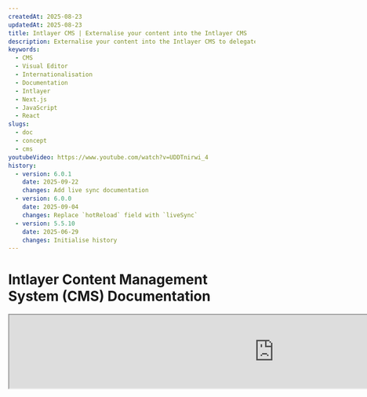 ```yaml
---
createdAt: 2025-08-23
updatedAt: 2025-08-23
title: Intlayer CMS | Externalise your content into the Intlayer CMS
description: Externalise your content into the Intlayer CMS to delegate the management of your content to your team.
keywords:
  - CMS
  - Visual Editor
  - Internationalisation
  - Documentation
  - Intlayer
  - Next.js
  - JavaScript
  - React
slugs:
  - doc
  - concept
  - cms
youtubeVideo: https://www.youtube.com/watch?v=UDDTnirwi_4
history:
  - version: 6.0.1
    date: 2025-09-22
    changes: Add live sync documentation
  - version: 6.0.0
    date: 2025-09-04
    changes: Replace `hotReload` field with `liveSync`
  - version: 5.5.10
    date: 2025-06-29
    changes: Initialise history
---
```


# Intlayer Content Management System (CMS) Documentation

<iframe title="Visual Editor + CMS for Your Web App: Intlayer Explained" class="m-auto aspect-[16/9] w-full overflow-hidden rounded-lg border-0" allow="autoplay; gyroscope;" loading="lazy" width="1080" height="auto" src="https://www.youtube.com/embed/UDDTnirwi_4?autoplay=0&amp;origin=http://intlayer.org&amp;controls=0&amp;rel=1"/>

The Intlayer CMS is an application that allows you to externalise the content of an Intlayer project.

For this, Intlayer introduces the concept of 'remote dictionaries'.

![Intlayer CMS Interface](https://github.com/aymericzip/intlayer/blob/main/docs/assets/CMS.png)

## Understanding remote dictionaries

Intlayer distinguishes between 'local' and 'remote' dictionaries.

- A 'local' dictionary is a dictionary that is declared in your Intlayer project. Such as the declaration file of a button, or your navigation bar. Externalising your content does not make sense in this case because this content is not supposed to change often.

- A 'remote' dictionary is a dictionary that is managed through the Intlayer CMS. It could be useful to allow your team to manage your content directly on your website, and also aims to use A/B testing features and SEO automatic optimisation.

## Visual editor vs CMS

The [Intlayer Visual](https://github.com/aymericzip/intlayer/blob/main/docs/docs/en-GB/intlayer_visual_editor.md) editor is a tool that allows you to manage your content in a visual editor for local dictionaries. Once a change is made, the content will be replaced in the code-base. This means that the application will be rebuilt and the page will be reloaded to display the new content.

In contrast, the Intlayer CMS is a tool that allows you to manage your content in a visual editor for remote dictionaries. Once a change is made, the content will **not** impact your code-base. The website will automatically display the updated content.

## Integrating

For more details on how to install the package, see the relevant section below:

### Integrating with Next.js

For integration with Next.js, refer to the [setup guide](https://github.com/aymericzip/intlayer/blob/main/docs/docs/en-GB/intlayer_with_nextjs_15.md).

### Integrating with Create React App

For integration with Create React App, refer to the [setup guide](https://github.com/aymericzip/intlayer/blob/main/docs/docs/en-GB/intlayer_with_create_react_app.md).

### Integrating with Vite + React

For integration with Vite + React, refer to the [setup guide](https://github.com/aymericzip/intlayer/blob/main/docs/docs/en-GB/intlayer_with_vite+react.md).

## Configuration

In your Intlayer configuration file, you can customise the CMS settings:

```typescript fileName="intlayer.config.ts" codeFormat="typescript"
import type { IntlayerConfig } from "intlayer";

const config: IntlayerConfig = {
  // ... other configuration settings
  editor: {
    /**
     * Required
     *
     * The URL of the application.
     * This is the URL targeted by the visual editor.
     */
    applicationURL: process.env.INTLAYER_APPLICATION_URL,

    /**
     * Required
     *
     * Client ID and client secret are required to enable the editor.
     * They allow the identification of the user who is editing the content.
     * They can be obtained by creating a new client in the Intlayer Dashboard - Projects (https://intlayer.org/dashboard/projects).
     * clientId: process.env.INTLAYER_CLIENT_ID,
     * clientSecret: process.env.INTLAYER_CLIENT_SECRET,
     */
    clientId: process.env.INTLAYER_CLIENT_ID,
    clientSecret: process.env.INTLAYER_CLIENT_SECRET,

    /**
     * Optional
     *
     * In the case you are self-hosting the Intlayer CMS, you can set the URL of the CMS.
     *
     * The URL of the Intlayer CMS.
     * By default, it is set to https://intlayer.org
     */
    cmsURL: process.env.INTLAYER_CMS_URL,

    /**
     * Optional
     *
     * In the case you are self-hosting the Intlayer CMS, you can set the URL of the backend.
     *
     * The URL of the Intlayer CMS.
     * By default, it is set to https://back.intlayer.org
     */
    backendURL: process.env.INTLAYER_BACKEND_URL,
  },
};

export default config;
```

```javascript fileName="intlayer.config.mjs" codeFormat="esm"
/** @type {import('intlayer').IntlayerConfig} */
const config = {
  // ... other configuration settings
  editor: {
    /**
     * Required
     *
     * The URL of the application.
     * This is the URL targeted by the visual editor.
     */
    applicationURL: process.env.INTLAYER_APPLICATION_URL,

    /**
     * Required
     *
     * Client ID and client secret are required to enable the editor.
     * They allow the identification of the user who is editing the content.
     * They can be obtained by creating a new client in the Intlayer Dashboard - Projects (https://intlayer.org/dashboard/projects).
     * clientId: process.env.INTLAYER_CLIENT_ID,
     * clientSecret: process.env.INTLAYER_CLIENT_SECRET,
     */
    clientId: process.env.INTLAYER_CLIENT_ID,
    clientSecret: process.env.INTLAYER_CLIENT_SECRET,

    /**
     * Optional
     *
     * In the case you are self-hosting the Intlayer CMS, you can set the URL of the CMS.
     *
     * The URL of the Intlayer CMS.
     * By default, it is set to https://intlayer.org
     */
    cmsURL: process.env.INTLAYER_CMS_URL,

    /**
     * Optional
     *
     * In the case you are self-hosting the Intlayer CMS, you can set the URL of the backend.
     *
     * The URL of the Intlayer backend.
     * By default, it is set to https://back.intlayer.org
     */
    backendURL: process.env.INTLAYER_BACKEND_URL,
  },
};

export default config;
```

```javascript fileName="intlayer.config.cjs" codeFormat="commonjs"
/** @type {import('intlayer').IntlayerConfig} */
const config = {
  // ... other configuration settings
  editor: {
    /**
     * Required
     *
     * The URL of the application.
     * This is the URL targeted by the visual editor.
     */
    applicationURL: process.env.INTLAYER_APPLICATION_URL,

    /**
     * Required
     *
     * Client ID and client secret are required to enable the editor.
     * They allow the identification of the user who is editing the content.
     * They can be obtained by creating a new client in the Intlayer Dashboard - Projects (https://intlayer.org/dashboard/projects).
     * clientId: process.env.INTLAYER_CLIENT_ID,
     * clientSecret: process.env.INTLAYER_CLIENT_SECRET,
     */
    clientId: process.env.INTLAYER_CLIENT_ID,
    clientSecret: process.env.INTLAYER_CLIENT_SECRET,

    /**
     * Optional
     *
     * In the case you are self-hosting the Intlayer CMS, you can set the URL of the CMS.
     *
     * The URL of the Intlayer CMS.
     * By default, it is set to https://intlayer.org
     */
    cmsURL: process.env.INTLAYER_CMS_URL,

    /**
     * Optional
     *
     * If you are self-hosting the Intlayer CMS, you can set the URL of the backend.
     *
     * The URL of the Intlayer CMS backend.
     * By default, it is set to https://back.intlayer.org
     */
    backendURL: process.env.INTLAYER_BACKEND_URL,
  },
};

module.exports = config;
```

> If you do not have a client ID and client secret, you can obtain them by creating a new client in the [Intlayer Dashboard - Projects](https://intlayer.org/dashboard/projects).

> To see all available parameters, refer to the [configuration documentation](https://github.com/aymericzip/intlayer/blob/main/docs/docs/en-GB/configuration.md).

## Using the CMS

### Push your configuration

To configure the Intlayer CMS, you can use the [intlayer CLI](https://github.com/aymericzip/intlayer/tree/main/docs/en-GB/intlayer_cli.md) commands.

```bash
npx intlayer config push
```

> If you use environment variables in your `intlayer.config.ts` configuration file, you can specify the desired environment using the `--env` argument:

```bash
npx intlayer config push --env production
```

This command uploads your configuration to the Intlayer CMS.

### Push a dictionary

To transform your locale dictionaries into a remote dictionary, you can use the [intlayer CLI](https://github.com/aymericzip/intlayer/tree/main/docs/en-GB/intlayer_cli.md) commands.

```bash
npx intlayer dictionary push -d my-first-dictionary-key
```

> If you use environment variables in your `intlayer.config.ts` configuration file, you can specify the desired environment using the `--env` argument:

```bash
npx intlayer dictionary push -d my-first-dictionary-key --env production
```

This command uploads your initial content dictionaries, making them available for asynchronous fetching and editing through the Intlayer platform.

### Edit the dictionary

You will then be able to view and manage your dictionary in the [Intlayer CMS](https://intlayer.org/dashboard/content).

## Live sync

Live Sync allows your app to reflect CMS content changes at runtime. No rebuild or redeploy is required. When enabled, updates are streamed to a Live Sync server that refreshes the dictionaries your application reads.

> Live Sync requires a continuous server connection and is available on the enterprise plan.

Enable Live Sync by updating your Intlayer configuration:

```typescript fileName="intlayer.config.ts" codeFormat="typescript"
import type { IntlayerConfig } from "intlayer";

const config: IntlayerConfig = {
  // ... other configuration settings
  editor: {
    /**
     * Enables hot reloading of locale configurations when changes are detected.
     * For example, when a dictionary is added or updated, the application updates
     * the content displayed on the page.
     *
     * Because hot reloading requires a continuous connection to the server, it is
     * only available for clients of the `enterprise` plan.
     *
     * Default: false
     */
    liveSync: true,
  },
  build: {
    /**
     * Controls how dictionaries are imported:
     *
     * - "live": Dictionaries are fetched dynamically using the Live Sync API.
     *   Replaces useIntlayer with useDictionaryDynamic.
     *
     * Note: Live mode uses the Live Sync API to fetch dictionaries. If the API call
     * fails, dictionaries are imported dynamically.
     * Note: Only dictionaries with remote content and "live" flags use live mode.
     * Others use dynamic mode for performance.
     */
    importMode: "live",
  },
};

export default config;
```

```javascript fileName="intlayer.config.mjs" codeFormat="esm"
/** @type {import('intlayer').IntlayerConfig} */
const config = {
  // ... other configuration settings
  editor: {
    /**
     * Enables hot reloading of locale configurations when changes are detected.
     * For example, when a dictionary is added or updated, the application updates
     * the content displayed on the page.
     *
     * Because hot reloading requires a continuous connection to the server, it is
     * only available for clients of the `enterprise` plan.
     *
     * Default: false
     */
    liveSync: true,
  },
  build: {
    /**
     * Controls how dictionaries are imported:
     *
     * - "live": Dictionaries are fetched dynamically using the Live Sync API.
     *   Replaces useIntlayer with useDictionaryDynamic.
     *
     * Note: Live mode uses the Live Sync API to fetch dictionaries. If the API call
     * fails, dictionaries are imported dynamically.
     * Note: Only dictionaries with remote content and "live" flags use live mode.
     * Others use dynamic mode for performance.
     */
    importMode: "live",
  },
};

export default config;
```

```javascript fileName="intlayer.config.cjs" codeFormat="commonjs"
/** @type {import('intlayer').IntlayerConfig} */
const config = {
  // ... other configuration settings
  editor: {
    /**
     * Enables hot reloading of locale configurations when changes are detected.
     * For example, when a dictionary is added or updated, the application updates
     * the content displayed on the page.
     *
     * Because hot reloading requires a continuous connection to the server, it is
     * only available for clients of the `enterprise` plan.
     *
     * Default: false
     */
    liveSync: true,

    /**
     * The port of the Live Sync server.
     *
     * Default: 4000
     */
    liveSyncPort: 4000,

    /**
     * The URL of the Live Sync server.
     *
     * Default: http://localhost:{liveSyncPort}
     */
    liveSyncURL: "https://live.example.com",
  },
  build: {
    /**
     * Controls how dictionaries are imported:
     *
     * - "live": Dictionaries are fetched dynamically using the Live Sync API.
     *   Replaces useIntlayer with useDictionaryDynamic.
     *
     * Note: Live mode uses the Live Sync API to fetch dictionaries. If the API call
     * fails, dictionaries are imported dynamically.
     * Note: Only dictionaries with remote content and "live" flags use live mode.
     * Others use dynamic mode for performance.
     */
    importMode: "live",
  },
};

module.exports = config;
```

Start the Live Sync server to wrap your application:

Example using Next.js:

```json5 fileName="package.json"
{
  "scripts": {
    // ... other scripts
    "build": "next build",
    "dev": "next dev",
    "start": "npx intlayer live --process 'next start'",
  },
}
```

Example using Vite:

```json5 fileName="package.json"
{
  "scripts": {
    // ... other scripts
    "build": "vite build",
    "dev": "vite dev",
    "start": "npx intlayer live --process 'vite start'",
  },
}
```

The Live Sync server wraps your application and automatically applies updated content as it arrives.

To receive change notifications from the CMS, the Live Sync server maintains an SSE connection to the backend. When content changes in the CMS, the backend forwards the update to the Live Sync server, which writes the new dictionaries. Your application will reflect the update on the next navigation or browser reload—no rebuild required.

Flow chart (CMS/Backend -> Live Sync Server -> Application Server -> Frontend):

![Live Sync Logic Schema](https://github.com/aymericzip/intlayer/blob/main/docs/assets/live_sync_logic_schema.svg)

How it works:

![Live Sync Flow CMS/Backend/Live Sync Server/Application Server/Frontend Schema](https://github.com/aymericzip/intlayer/blob/main/docs/assets/live_sync_flow_scema.svg)

### Development workflow (local)

- In development, all remote dictionaries are fetched when the application starts, so you can test updates quickly.
- To test Live Sync locally with Next.js, wrap your dev server:

```json5 fileName="package.json"
{
  "scripts": {
    // ... other scripts
    "dev": "npx intlayer live --process 'next dev'",
    // "dev": "npx intlayer live --process 'vite dev'", // For Vite
  },
}
```

Enable optimisation so Intlayer applies the Live import transformations during development:

```typescript fileName="intlayer.config.ts" codeFormat="typescript"
import type { IntlayerConfig } from "intlayer";

const config: IntlayerConfig = {
  editor: {
    applicationURL: "http://localhost:5173",
    liveSyncURL: "http://localhost:4000",
    liveSync: true,
  },
  build: {
    optimize: true,
    importMode: "live",
  },
};

export default config;
```

```javascript fileName="intlayer.config.mjs" codeFormat="esm"
/** @type {import('intlayer').IntlayerConfig} */
const config = {
  editor: {
    applicationURL: "http://localhost:5173",
    liveSyncURL: "http://localhost:4000",
    liveSync: true,
  },
  build: {
    optimise: true,
    importMode: "live",
  },
};

export default config;
```

```javascript fileName="intlayer.config.cjs" codeFormat="commonjs"
/** @type {import('intlayer').IntlayerConfig} */
const config = {
  editor: {
    applicationURL: "http://localhost:5173",
    liveSyncURL: "http://localhost:4000",
    liveSync: true,
  },
  build: {
    optimise: true,
    importMode: "live",
  },
};

module.exports = config;
```

This setup wraps your dev server with the Live Sync server, fetches remote dictionaries at startup, and streams updates from the CMS via SSE. Refresh the page to see changes.

Notes and constraints:

- Add the live sync origin to your site security policy (CSP). Ensure the live sync URL is allowed in `connect-src` (and `frame-ancestors` if relevant).
- Live Sync does not work with static output. For Next.js, the page must be dynamic to receive updates at runtime (e.g., use `generateStaticParams`, `generateMetadata`, `getServerSideProps`, or `getStaticProps` appropriately to avoid full static-only constraints).
- In the CMS, each dictionary has a `live` flag. Only dictionaries with `live=true` are fetched via the live sync API; others are imported dynamically and remain unchanged at runtime.
- The `live` flag is evaluated for each dictionary at build time. If remote content was not flagged `live=true` during build, you must rebuild to enable Live Sync for that dictionary.
- The live sync server must be able to write to `.intlayer`. In containers, ensure write access to `/.intlayer`.

## Debug

If you encounter any issues with the CMS, check the following:

- The application is running.

- The [`editor`](https://intlayer.org/doc/concept/configuration#editor-configuration) configuration is correctly set in your Intlayer configuration file.
  - Required fields:
    - The application URL should match the one you set in the editor configuration (`applicationURL`).
    - The CMS URL

- Ensure that the project configuration was pushed to the Intlayer CMS.

- The visual editor uses an iframe to display your website. Ensure that the Content Security Policy (CSP) of your website allows the CMS URL as `frame-ancestors` ('https://intlayer.org' by default). Check the editor console for any errors.
